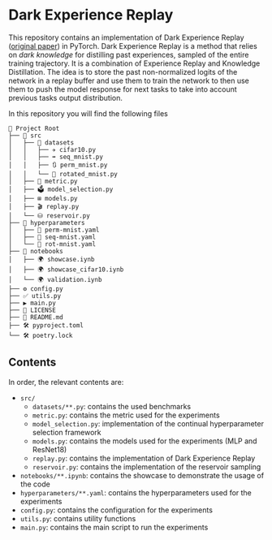 # Dark Experience Replay

This repository contains an implementation of Dark Experience Replay ([original paper](https://arxiv.org/pdf/2004.07211)) in PyTorch. Dark Experience Replay is a method that relies on _dark knowledge_ for distilling past experiences, sampled of the entire training trajectory. It is a combination of Experience Replay and Knowledge Distillation. The idea is to store the past non-normalized logits of the network in a replay buffer and use them to train the network to then use them to push the model response for next tasks to take into account previous tasks output distribution.

In this repository you will find the following files
```
📂 Project Root
├── 📂 src
│   ├── 📂 datasets
│   │   ├── ✈️ cifar10.py
│   │   ├── ➡️ seq_mnist.py
│   │   ├── 🔃 perm_mnist.py
│   │   └── 🔄 rotated_mnist.py
│   ├── 📏 metric.py
│   ├── 🗳️ model_selection.py
│   ├── ⊞ models.py
│   ├── 🎬 replay.py
│   └── ⛁ reservoir.py
├── 📂 hyperparameters
│   ├── 📜 perm-mnist.yaml
│   ├── 📜 seq-mnist.yaml
│   └── 📜 rot-mnist.yaml
├── 📂 notebooks
│   ├── 🌍 showcase.iynb
│   ├── 🌍 showcase_cifar10.iynb
│   └── 🌍 validation.iynb
├── ⚙️ config.py
├── ✅ utils.py
├── ▶️ main.py
├── 📜 LICENSE
├── 📖 README.md
├── 🛠 pyproject.toml
└── 🛠 poetry.lock
```

## Contents
In order, the relevant contents are:
- `src/`
    - `datasets/**.py`: contains the used benchmarks
    - `metric.py`: contains the metric used for the experiments
    - `model_selection.py`: implementation of the continual hyperparameter selection framework
    - `models.py`: contains the models used for the experiments (MLP and ResNet18)
    - `replay.py`: contains the implementation of Dark Experience Replay
    - `reservoir.py`: contains the implementation of the reservoir sampling
- `notebooks/**.ipynb`: contains the showcase to demonstrate the usage of the code
- `hyperparameters/**.yaml`: contains the hyperparameters used for the experiments
- `config.py`: contains the configuration for the experiments
- `utils.py`: contains utility functions
- `main.py`: contains the main script to run the experiments